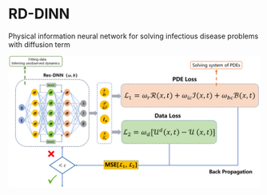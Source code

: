 # RD-DINN
Physical information neural network for solving infectious disease problems with diffusion term

![master_figure-2](Figures/RD_DINN_Architecture.png)
